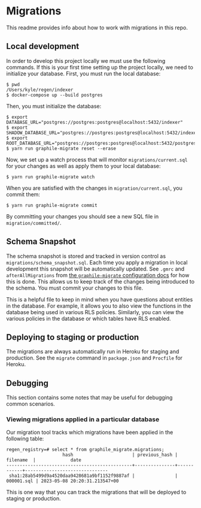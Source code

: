 # Migrations

This readme provides info about how to work with migrations in this repo.

## Local development

In order to develop this project locally we must use the following commands.
If this is your first time setting up the project locally, we need to initialize your database.
First, you must run the local database:

```
$ pwd
/Users/kyle/regen/indexer
$ docker-compose up --build postgres
```

Then, you must initialize the database:

```
$ export DATABASE_URL="postgres://postgres:postgres@localhost:5432/indexer"
$ export SHADOW_DATABASE_URL="postgres://postgres:postgres@localhost:5432/indexer_shadow"
$ export ROOT_DATABASE_URL="postgres://postgres:postgres@localhost:5432/postgres"
$ yarn run graphile-migrate reset --erase
```

Now, we set up a watch process that will monitor `migrations/current.sql` for your changes as well as apply them to your local database:

```
$ yarn run graphile-migrate watch
```

When you are satisfied with the changes in `migration/current.sql`, you commit them:

```
$ yarn run graphile-migrate commit
```

By committing your changes you should see a new SQL file in `migration/committed/`.

## Schema Snapshot

The schema snapshot is stored and tracked in version control as `migrations/schema_snapshot.sql`.
Each time you apply a migration in local development this snapshot will be automatically updated.
See `.gmrc` and `afterAllMigrations` from [the `graphile-migrate` configuration docs](https://github.com/graphile/migrate#configuration) for how this is done.
This allows us to keep track of the changes being introduced to the schema.
You must commit your changes to this file.

This is a helpful file to keep in mind when you have questions about entities in the database.
For example, it allows you to also view the functions in the database being used in various RLS policies.
Similarly, you can view the various policies in the database or which tables have RLS enabled.

## Deploying to staging or production

The migrations are always automatically run in Heroku for staging and production.
See the `migrate` command in `package.json` and `Procfile` for Heroku.

## Debugging

This section contains some notes that may be useful for debugging common scenarios.

### Viewing migrations applied in a particular database

Our migration tool tracks which migrations have been applied in the following table:

```
regen_registry=# select * from graphile_migrate.migrations;
                     hash                      | previous_hash |  filename  |             date
-----------------------------------------------+---------------+------------+-------------------------------
 sha1:28ab5499d9a4520daa9428681a9bf1152f9887af |               | 000001.sql | 2023-05-08 20:20:31.213547+00
```

This is one way that you can track the migrations that will be deployed to staging or production.
